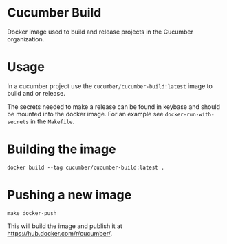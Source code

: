 Cucumber Build
==============

Docker image used to build and release projects in the Cucumber organization.

# Usage

In a cucumber project use the `cucumber/cucumber-build:latest` image to build
and or release.

The secrets needed to make a release can be found in keybase
and should be mounted into the docker image. For an example see
`docker-run-with-secrets` in the `Makefile`.

# Building the image

    docker build --tag cucumber/cucumber-build:latest .

# Pushing a new image

    make docker-push

This will build the image and publish it at https://hub.docker.com/r/cucumber/.
